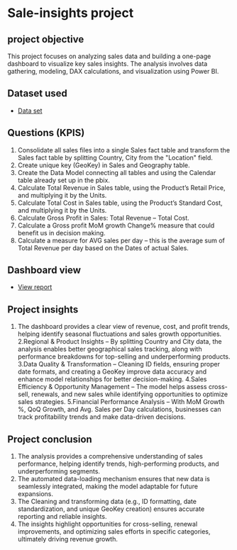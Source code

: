 # Sale-insights project
## project objective
This project focuses on analyzing sales data and building a one-page dashboard to visualize key sales insights. The analysis involves data gathering, modeling, DAX calculations, and visualization using Power BI.

## Dataset used
- <a href ="https://github.com/arunsaimuddu/Sale-insights/blob/main/Sale%20insight%20zip%20file.zip" >Data set</a>

## Questions (KPIS)
1. Consolidate all sales files into a single Sales fact table and transform the Sales fact table by splitting Country, City from the "Location" field.
2. Create unique key (GeoKey) in Sales and Geography table.
3. Create the Data Model connecting all tables and using the Calendar table already set up in the pbix.
4. Calculate Total Revenue in Sales table, using the Product’s Retail Price, and multiplying it by the Units.
5. Calculate Total Cost in Sales table, using the Product’s Standard Cost, and multiplying it by the Units.
6. Calculate Gross Profit in Sales: Total Revenue – Total Cost.
7. Calculate a Gross profit MoM growth Change% measure that could benefit us in decision making.
8. Calculate a measure for AVG sales per day – this is the average sum of Total Revenue per day based on the Dates of actual Sales.

## Dashboard view
- <a href ="https://github.com/arunsaimuddu/Sale-insights/blob/main/sales%20analytics%20report.pdf" >View report</a>

## Project insights 
1. The dashboard provides a clear view of revenue, cost, and profit trends, helping identify seasonal fluctuations and sales growth opportunities.
2.Regional & Product Insights – By splitting Country and City data, the analysis enables better geographical sales tracking, along with performance breakdowns for top-selling and underperforming products.
3.Data Quality & Transformation – Cleaning ID fields, ensuring proper date formats, and creating a GeoKey improve data accuracy and enhance model relationships for better decision-making.
4.Sales Efficiency & Opportunity Management – The model helps assess cross-sell, renewals, and new sales while identifying opportunities to optimize sales strategies.
5.Financial Performance Analysis – With MoM Growth %, QoQ Growth, and Avg. Sales per Day calculations, businesses can track profitability trends and make data-driven decisions.

## Project conclusion
1. The analysis provides a comprehensive understanding of sales performance, helping identify trends, high-performing products, and underperforming segments.
2. The automated data-loading mechanism ensures that new data is seamlessly integrated, making the model adaptable for future expansions.
3. The Cleaning and transforming data (e.g., ID formatting, date standardization, and unique GeoKey creation) ensures accurate reporting and reliable insights.
4. The insights highlight opportunities for cross-selling, renewal improvements, and optimizing sales efforts in specific categories, ultimately driving revenue growth.
